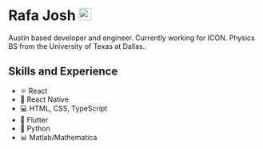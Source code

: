 
# Rafa Josh <a href="https://www.linkedin.com/in/rafa-josh-261552153/" target="blank"><img width="25" src="https://user-images.githubusercontent.com/11741706/156868444-d493a139-cdfc-420f-b2db-0894797673a8.png"></img></a>


Austin based developer and engineer. Currently working for ICON. Physics BS from the University of Texas at Dallas.

## Skills and Experience
* ⚛ React
* 📱 React Native
* 💻 HTML, CSS, TypeScript
* 🌌 Flutter
* 🐍 Python
* 📊 Matlab/Mathematica





</p>

<style>
  a {
    link-style:none;
  }
</style>

